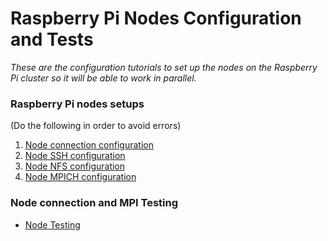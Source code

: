 # Raspberry Pi Nodes Configuration and Tests

*These are the configuration tutorials to set up the nodes on the Raspberry Pi cluster so it will be able to work in parallel.*

### Raspberry Pi nodes setups
(Do the following in order to avoid errors)
1. [Node connection configuration](https://github.com/ReinhartC/Parallel-RSA-on-Raspberry-Pi/blob/master/Configurations/Connections.md "Connections config")
2. [Node SSH configuration](https://github.com/ReinhartC/Parallel-RSA-on-Raspberry-Pi/blob/master/Configurations/SSH.md "SSH config")
3. [Node NFS configuration](https://github.com/ReinhartC/Parallel-RSA-on-Raspberry-Pi/blob/master/Configurations/NFS.md "NFS config")
4. [Node MPICH configuration](https://github.com/ReinhartC/Parallel-RSA-on-Raspberry-Pi/blob/master/Configurations/MPICH.md "MPICH config")

### Node connection and MPI Testing
+ [Node Testing](https://github.com/ReinhartC/Parallel-RSA-on-Raspberry-Pi/blob/master/Configurations/Testing.md "Testing")